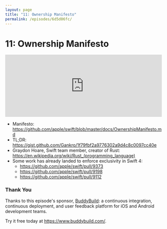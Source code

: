 ```yaml
---
layout: page
title: "11: Ownership Manifesto"
permalink: /episodes/6d5d06fc/
---
```


# 11: Ownership Manifesto

<iframe frameBorder="0" height="200px" scrolling="no" seamless src="https://player.simplecast.com/23ea43f5-838e-4cb4-a9e5-4db00048b40b" width="100%"></iframe>

* Manifesto: https://github.com/apple/swift/blob/master/docs/OwnershipManifesto.md
* TL;DR: https://gist.github.com/Gankro/1f79fbf2a9776302a9d4c8c0097cc40e
* Graydon Hoare, Swift team member, creator of Rust: https://en.wikipedia.org/wiki/Rust_(programming_language)
* Some work has already landed to enforce exclusivity in Swift 4:
    * https://github.com/apple/swift/pull/9373
    * https://github.com/apple/swift/pull/9198
    * https://github.com/apple/swift/pull/9112

### Thank You 

Thanks to this episode's sponsor, [BuddyBuild][1]: a continuous integration, continuous deployment, and user feedback platform for iOS and Android development teams. 

Try it free today at https://www.buddybuild.com/.


  [1]: https://www.buddybuild.com/
